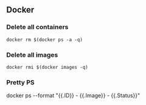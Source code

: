 ## Docker

### Delete all containers
`docker rm $(docker ps -a -q)`

### Delete all images
`docker rmi $(docker images -q)`

### Pretty PS
docker ps --format "{{.ID}} - {{.Image}} - {{.Status}}" 
